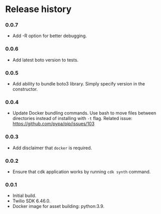 # Release history

### 0.0.7
* Add -R option for better debugging.

### 0.0.6
* Add latest boto version to tests.

### 0.0.5
* Add ability to bundle boto3 library. Simply specify
version in the constructor.

### 0.0.4
* Update Docker bundling commands. Use bash to move files between directories instead of installing with `-t` flag.
Related issue: https://github.com/pypa/pip/issues/103

### 0.0.3
* Add disclaimer that `docker` is required.

### 0.0.2
* Ensure that cdk application works by running `cdk synth` command.

### 0.0.1
* Initial build.
* Twilio SDK 6.46.0.
* Docker image for asset building: python:3.9.